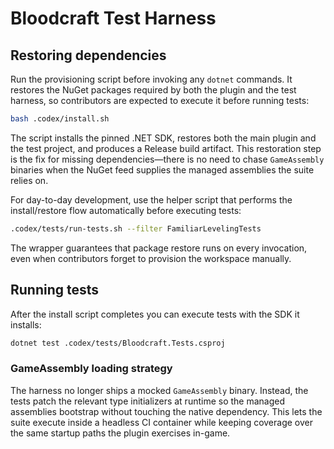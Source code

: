# Bloodcraft Test Harness

## Restoring dependencies
Run the provisioning script before invoking any `dotnet` commands. It restores the NuGet packages required by both the plugin and the test harness, so contributors are expected to execute it before running tests:

```bash
bash .codex/install.sh
```

The script installs the pinned .NET SDK, restores both the main plugin and the test project, and produces a Release build artifact. This restoration step is the fix for missing dependencies—there is no need to chase `GameAssembly` binaries when the NuGet feed supplies the managed assemblies the suite relies on.

For day-to-day development, use the helper script that performs the install/restore flow automatically before executing tests:

```bash
.codex/tests/run-tests.sh --filter FamiliarLevelingTests
```

The wrapper guarantees that package restore runs on every invocation, even when contributors forget to provision the workspace manually.

## Running tests
After the install script completes you can execute tests with the SDK it installs:

```bash
dotnet test .codex/tests/Bloodcraft.Tests.csproj
```

### GameAssembly loading strategy

The harness no longer ships a mocked `GameAssembly` binary. Instead, the tests patch the relevant type initializers at runtime so the managed assemblies bootstrap without touching the native dependency. This lets the suite execute inside a headless CI container while keeping coverage over the same startup paths the plugin exercises in-game.
